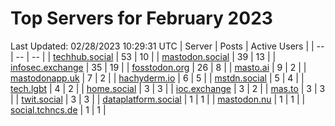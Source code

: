 # Top Servers for February 2023
Last Updated: 02/28/2023 10:29:31 UTC
| Server | Posts | Active Users |
| -- | -- | -- |
| [techhub.social](https://techhub.social/tags/PowerShell) | 53 | 10 |
| [mastodon.social](https://mastodon.social/tags/PowerShell) | 39 | 13 |
| [infosec.exchange](https://infosec.exchange/tags/PowerShell) | 35 | 19 |
| [fosstodon.org](https://fosstodon.org/tags/PowerShell) | 26 | 8 |
| [masto.ai](https://masto.ai/tags/PowerShell) | 9 | 2 |
| [mastodonapp.uk](https://mastodonapp.uk/tags/PowerShell) | 7 | 2 |
| [hachyderm.io](https://hachyderm.io/tags/PowerShell) | 6 | 5 |
| [mstdn.social](https://mstdn.social/tags/PowerShell) | 5 | 4 |
| [tech.lgbt](https://tech.lgbt/tags/PowerShell) | 4 | 2 |
| [home.social](https://home.social/tags/PowerShell) | 3 | 3 |
| [ioc.exchange](https://ioc.exchange/tags/PowerShell) | 3 | 2 |
| [mas.to](https://mas.to/tags/PowerShell) | 3 | 3 |
| [twit.social](https://twit.social/tags/PowerShell) | 3 | 3 |
| [dataplatform.social](https://dataplatform.social/tags/PowerShell) | 1 | 1 |
| [mastodon.nu](https://mastodon.nu/tags/PowerShell) | 1 | 1 |
| [social.tchncs.de](https://social.tchncs.de/tags/PowerShell) | 1 | 1 |
